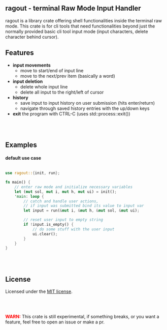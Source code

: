 ## ragout - terminal Raw Mode Input Handler

ragout is a library crate offering shell functionalities inside the terminal raw mode.
This crate is for cli tools that need functionalities beyond just the normally provided basic cli tool input mode (input characters, delete character behind cursor).

## Features
- **input movements**
    - move to start/end of input line
    - move to the next/prev item (basically a word) 
- **input deletion**
    - delete whole input line
    - delete all input to the right/left of cursor
- **history**
    - save input to input history on user submission (hits enter/return)
    - navigate through saved history entries with the up/down keys
- **exit** the program with CTRL-C (uses std::process::exit())

<br/><br/>

## Examples

#### default use case 

```rust

use ragout::{init, run};

fn main() {
    // enter raw mode and initialize necessary variables
    let (mut sol, mut i, mut h, mut ui) = init();
    'main: loop {
        // catch and handle user actions,
        // if input was submitted bind its value to input var
        let input = run(&mut i, &mut h, &mut sol, &mut ui);

        // reset user input to empty string
        if !input.is_empty() {
            // do some stuff with the user input
            ui.clear();
        }
    }
}

```

<br/><br/>

## License
Licensed under the <a href="LICENSE">MIT license</a>.

<br/><br/>

<b style="color: red">WARN:</b>
This crate is still experimental, if something breaks, or you want a feature, feel free to open an issue or make a pr.
